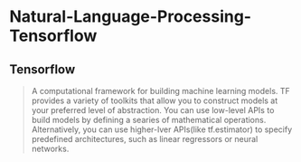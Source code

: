 # Natural-Language-Processing-Tensorflow

## Tensorflow 
> A computational framework for building machine learning models. TF provides a variety of toolkits that allow you to construct models at your preferred level of abstraction. You can use low-level APIs to build models by defining a searies of mathematical operations. Alternatively, you can use higher-lver APIs(like tf.estimator) to specify predefined architectures, such as linear regressors or neural networks. 
